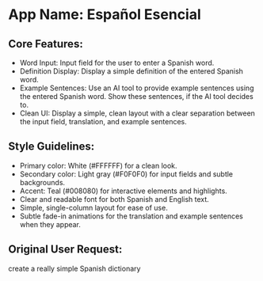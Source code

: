 # **App Name**: Español Esencial

## Core Features:

- Word Input: Input field for the user to enter a Spanish word.
- Definition Display: Display a simple definition of the entered Spanish word.
- Example Sentences: Use an AI tool to provide example sentences using the entered Spanish word. Show these sentences, if the AI tool decides to.
- Clean UI: Display a simple, clean layout with a clear separation between the input field, translation, and example sentences.

## Style Guidelines:

- Primary color: White (#FFFFFF) for a clean look.
- Secondary color: Light gray (#F0F0F0) for input fields and subtle backgrounds.
- Accent: Teal (#008080) for interactive elements and highlights.
- Clear and readable font for both Spanish and English text.
- Simple, single-column layout for ease of use.
- Subtle fade-in animations for the translation and example sentences when they appear.

## Original User Request:
create a really simple Spanish dictionary
  